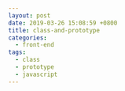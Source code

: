 ```yaml
---
layout: post
date: 2019-03-26 15:08:59 +0800
title: class-and-prototype
categories:
  - front-end
tags:
  - class
  - prototype
  - javascript
---
```


<script>
// 继承
function Parent (name) {
  this.name = name
}

function Child (name) {
  Parent.call(this, name)
}

Child.prototype = Object.create(Parent.prototype, {
  constructor: {
    value: Child,
    enumerable: false,
    writable: true,
    configurable: true
  }
})

console.log(new Child('Mos'))
</script>

